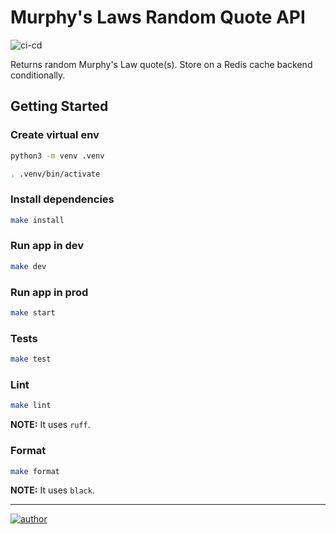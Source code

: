 # Murphy's Laws Random Quote API

![ci-cd](https://github.com/iamgnlc/flask-murphy-api/actions/workflows/ci-cd.yml/badge.svg)

Returns random Murphy's Law quote(s). Store on a Redis cache backend conditionally.

## Getting Started

### Create virtual env

```sh
python3 -m venv .venv

. .venv/bin/activate
```

### Install dependencies

```sh
make install
```

### Run app in dev

```sh
make dev
```

### Run app in prod

```sh
make start
```

### Tests

```sh
make test
```

### Lint

```sh
make lint
```

**NOTE:** It uses `ruff`.

### Format

```sh
make format
```

**NOTE:** It uses `black`.

---

[![author](https://img.shields.io/badge/author-iamgnlc-blueviolet)](https://github.com/iamgnlc)
